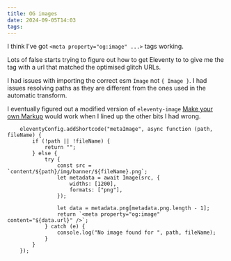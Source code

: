 ```yaml
---
title: OG images
date: 2024-09-05T14:03
tags:
---
```


I think I've got `<meta property="og:image" ...>` tags working.

Lots of false starts trying to figure out how to get Eleventy to to give me the tag with a url that matched the optimised glitch URLs.

I had issues with importing the correct esm `Image` not `{ Image }`.
I had issues resolving paths as they are different from the ones used in the automatic transform.

I eventually figured out a modified version of `eleventy-image` [Make your own Markup](https://www.11ty.dev/docs/plugins/image/#make-your-own-markup) would work when I lined up the other bits I had wrong.
```
	eleventyConfig.addShortcode("metaImage", async function (path, fileName) {
		if (!path || !fileName) {
			return "";
		} else {
			try {
				const src = `content/${path}/img/banner/${fileName}.png`;
				let metadata = await Image(src, {
					widths: [1200],
					formats: ["png"],
				});

				let data = metadata.png[metadata.png.length - 1];
				return `<meta property="og:image" content="${data.url}" />`;
			} catch (e) {
				console.log("No image found for ", path, fileName);
			}
		}
	});
```
